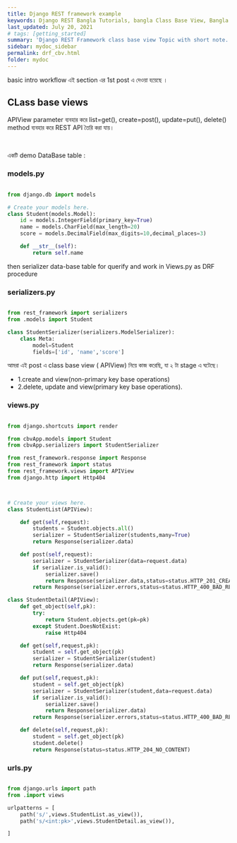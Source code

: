 ```yaml
---
title: Django REST framework example
keywords: Django REST Bangla Tutorials, bangla Class Base View, Bangla REST, Blog Bangla, Monad wizard
last_updated: July 20, 2021
# tags: [getting_started]
summary: 'Django REST Framework class base view Topic with short note. '
sidebar: mydoc_sidebar
permalink: drf_cbv.html
folder: mydoc
---
```


basic intro workflow এই section এর 1st post এ দেওয়া হয়েছে ।

## CLass base views

APIView parameter ব্যবহার করে list=get(), create=post(), update=put(), delete() method ব্যবহার করে REST API তৈরি করা যায়।

<br>

একটি demo DataBase table :

### models.py

```python

from django.db import models

# Create your models here.
class Student(models.Model):
    id = models.IntegerField(primary_key=True)
    name = models.CharField(max_length=20)
    score = models.DecimalField(max_digits=10,decimal_places=3)

    def __str__(self):
        return self.name

```

then serializer data-base table for querify and work in Views.py as DRF procedure

### serializers.py

```python

from rest_framework import serializers
from .models import Student

class StudentSerializer(serializers.ModelSerializer):
    class Meta:
        model=Student
        fields=['id', 'name','score']

```

আমরা এই post এ class base view ( APIView) নিয়ে কাজ করেছি, যা ২ টা stage এ ঘটেছে।

-   1.create and view(non-primary key base operations)
-   2.delete, update and view(primary key base operations).

### views.py

```python

from django.shortcuts import render

from cbvApp.models import Student
from cbvApp.serializers import StudentSerializer

from rest_framework.response import Response
from rest_framework import status
from rest_framework.views import APIView
from django.http import Http404



# Create your views here.
class StudentList(APIView):

    def get(self,request):
        students = Student.objects.all()
        serializer = StudentSerializer(students,many=True)
        return Response(serializer.data)

    def post(self,request):
        serializer = StudentSerializer(data=request.data)
        if serializer.is_valid():
            serializer.save()
            return Response(serializer.data,status=status.HTTP_201_CREATED)
        return Response(serializer.errors,status=status.HTTP_400_BAD_REQUEST)

class StudentDetail(APIView):
    def get_object(self,pk):
        try:
            return Student.objects.get(pk=pk)
        except Student.DoesNotExist:
            raise Http404

    def get(self,request,pk):
        student = self.get_object(pk)
        serializer = StudentSerializer(student)
        return Response(serializer.data)

    def put(self,request,pk):
        student = self.get_object(pk)
        serializer = StudentSerializer(student,data=request.data)
        if serializer.is_valid():
            serializer.save()
            return Response(serializer.data)
        return Response(serializer.errors,status=status.HTTP_400_BAD_REQUEST)

    def delete(self,request,pk):
        student = self.get_object(pk)
        student.delete()
        return Response(status=status.HTTP_204_NO_CONTENT)


```

### urls.py

```python

from django.urls import path
from .import views

urlpatterns = [
    path('s/',views.StudentList.as_view()),
    path('s/<int:pk>',views.StudentDetail.as_view()),

]

```
